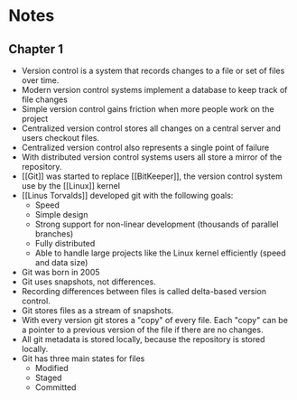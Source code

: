 # Notes

## Chapter 1
- Version control is a system that records changes to a file or set of files over time.
- Modern version control systems implement a database to keep track of file changes
- Simple version control gains friction when more people work on the project
- Centralized version control stores all changes on a central server and users checkout files.
- Centralized version control also represents a single point of failure
- With distributed version control systems users all store a mirror of the repository.
- [[Git]] was started to replace [[BitKeeper]], the version control system use by the [[Linux]] kernel
- [[Linus Torvalds]] developed git with the following goals:
	- Speed
	- Simple design
	- Strong support for non-linear development (thousands of parallel branches)
	- Fully distributed
	- Able to handle large projects like the Linux kernel efficiently (speed and data size)
- Git was born in 2005
- Git uses snapshots, not differences.
- Recording differences between files is called delta-based version control.
- Git stores files as a stream of snapshots.
- With every version git stores a "copy" of every file. Each "copy" can be a pointer to a previous version of the file if there are no changes.
- All git metadata is stored locally, because the repository is stored locally.
- Git has three main states for files
	- Modified
	- Staged
	- Committed